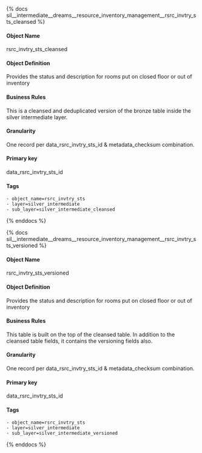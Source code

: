 {% docs sil__intermediate__dreams__resource_inventory_management__rsrc_invtry_sts_cleansed %}

#### Object Name
rsrc_invtry_sts_cleansed

#### Object Definition
Provides the status and description for rooms put on closed floor or out of inventory

#### Business Rules
This is a cleansed and deduplicated version of the bronze table inside the silver intermediate layer.

#### Granularity
One record per data_rsrc_invtry_sts_id & metadata_checksum combination.

#### Primary key
data_rsrc_invtry_sts_id

#### Tags
    - object_name=rsrc_invtry_sts
    - layer=silver_intermediate
    - sub_layer=silver_intermediate_cleansed

{% enddocs %}

{% docs sil__intermediate__dreams__resource_inventory_management__rsrc_invtry_sts_versioned %}

#### Object Name
rsrc_invtry_sts_versioned

#### Object Definition
Provides the status and description for rooms put on closed floor or out of inventory

#### Business Rules
This table is built on the top of the cleansed table. In addition to the cleansed table fields, it contains the versioning fields also.

#### Granularity
One record per data_rsrc_invtry_sts_id & metadata_checksum combination.

#### Primary key
data_rsrc_invtry_sts_id

#### Tags
    - object_name=rsrc_invtry_sts
    - layer=silver_intermediate
    - sub_layer=silver_intermediate_versioned

{% enddocs %}